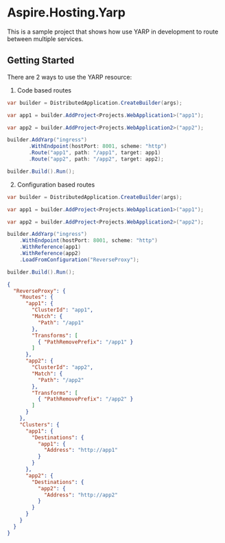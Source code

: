 # Aspire.Hosting.Yarp

This is a sample project that shows how use YARP in development to route between multiple services.

## Getting Started

There are 2 ways to use the YARP resource:

1. Code based routes

```C#
var builder = DistributedApplication.CreateBuilder(args);

var app1 = builder.AddProject<Projects.WebApplication1>("app1");

var app2 = builder.AddProject<Projects.WebApplication2>("app2");

builder.AddYarp("ingress")
       .WithEndpoint(hostPort: 8001, scheme: "http")
       .Route("app1", path: "/app1", target: app1)
       .Route("app2", path: "/app2", target: app2);

builder.Build().Run();
```

2. Configuration based routes

```C#
var builder = DistributedApplication.CreateBuilder(args);

var app1 = builder.AddProject<Projects.WebApplication1>("app1");

var app2 = builder.AddProject<Projects.WebApplication2>("app2");

builder.AddYarp("ingress")
    .WithEndpoint(hostPort: 8001, scheme: "http")
    .WithReference(app1)
    .WithReference(app2)
    .LoadFromConfiguration("ReverseProxy");

builder.Build().Run();
```

```JSON
{
  "ReverseProxy": {
    "Routes": {
      "app1": {
        "ClusterId": "app1",
        "Match": {
          "Path": "/app1"
        },
        "Transforms": [
          { "PathRemovePrefix": "/app1" }
        ]
      },
      "app2": {
        "ClusterId": "app2",
        "Match": {
          "Path": "/app2"
        },
        "Transforms": [
          { "PathRemovePrefix": "/app2" }
        ]
      }
    },
    "Clusters": {
      "app1": {
        "Destinations": {
          "app1": {
            "Address": "http://app1"
          }
        }
      },
      "app2": {
        "Destinations": {
          "app2": {
            "Address": "http://app2"
          }
        }
      }
    }
  }
}
```

